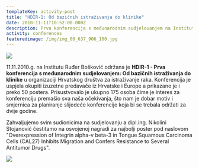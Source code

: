 ```yaml
---
templateKey: activity-post
title: "HDIR-1: Od bazičnih istraživanja do klinike"
date: 2010-11-11T10:52:00.000Z
description: Prva konferencija s međunarodnim sudjelovanjem na Institutu Ruđer Bošković
activity: conferences
featuredimage: /img/img_00_637_906_100.jpg
---
```

![](/img/hdir1.jpg)

11.11.2010.g. na Institutu Ruđer Bošković održana je **HDIR-1 - Prva konferencija s međunarodnim sudjelovanjem: Od bazičnih istraživanja do klin**i**ke** u organizaciji Hrvatskog društva za istraživanje raka. Konferencija je uspjela okupiti izuzetne predavače iz Hrvatske i Europe a prikazano je i preko 50 postera. Prisustvovalo je ukupno 175 osoba čime je interes za konferenciju premašio sva naša očekivanja, što nam je dobar motiv i smjernica za planiranje slijedeće konferencije koja bi se trebala održati za dvije godine.

Zahvaljujemo svim sudionicima na sudjelovanju a dipl.ing. Nikolini Stojanović čestitamo na osvojenoj nagradi za najbolji poster pod naslovom "Overexpression of Integrin alpha-v beta-3 in Tongue Squamous Carcinoma Cells (CAL27) Inhibits Migration and Confers Resistance to Several Antitumor Drugs".

![](/img/img_00_637_906_100.jpg)